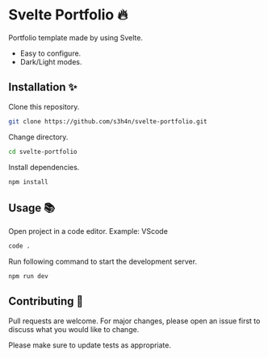 # Svelte Portfolio 🔥
Portfolio template made by using Svelte.

- Easy to configure.
- Dark/Light modes.

## Installation ✨
Clone this repository.
```bash
git clone https://github.com/s3h4n/svelte-portfolio.git
```
Change directory.
```bash
cd svelte-portfolio
```
Install dependencies.
```bash
npm install
```

## Usage 📚
Open project in a code editor. 
Example: VScode
```bash
code .
```
Run following command to start the development server.
```bash
npm run dev
```

## Contributing 🤝

Pull requests are welcome. For major changes, please open an issue first to discuss what you would like to change.

Please make sure to update tests as appropriate.
